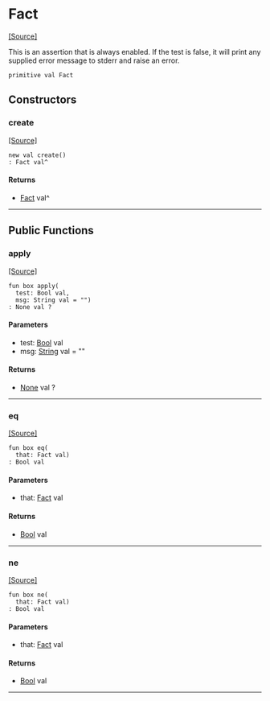 # Fact
<span class="source-link">[[Source]](src/assert/assert.md#L19)</span>

This is an assertion that is always enabled. If the test is false, it will
print any supplied error message to stderr and raise an error.


```pony
primitive val Fact
```

## Constructors

### create
<span class="source-link">[[Source]](src/assert/assert.md#L19)</span>


```pony
new val create()
: Fact val^
```

#### Returns

* [Fact](assert-Fact.md) val^

---

## Public Functions

### apply
<span class="source-link">[[Source]](src/assert/assert.md#L24)</span>


```pony
fun box apply(
  test: Bool val,
  msg: String val = "")
: None val ?
```
#### Parameters

*   test: [Bool](builtin-Bool.md) val
*   msg: [String](builtin-String.md) val = ""

#### Returns

* [None](builtin-None.md) val ?

---

### eq
<span class="source-link">[[Source]](src/assert/assert.md#L24)</span>


```pony
fun box eq(
  that: Fact val)
: Bool val
```
#### Parameters

*   that: [Fact](assert-Fact.md) val

#### Returns

* [Bool](builtin-Bool.md) val

---

### ne
<span class="source-link">[[Source]](src/assert/assert.md#L24)</span>


```pony
fun box ne(
  that: Fact val)
: Bool val
```
#### Parameters

*   that: [Fact](assert-Fact.md) val

#### Returns

* [Bool](builtin-Bool.md) val

---

